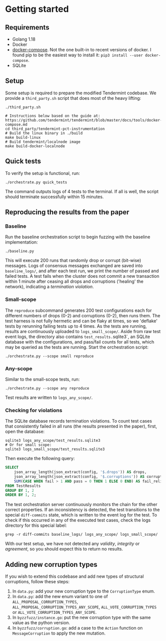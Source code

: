 # Getting started
## Requirements
- Golang 1.18
- Docker
- [docker-compose](https://pypi.org/project/docker-compose/). Not the one built-in to recent versions of docker. I found pip to be the easiest way to install it: `pip3 install --user docker-compose`.
- SQLite

## Setup
Some setup is required to prepare the modified Tendermint codebase.
We provide a `third_party.sh` script that does most of the heavy lifting:

```shell
./third_party.sh

# Instructions below based on the guide at: https://github.com/tendermint/tendermint/blob/master/docs/tools/docker-compose.md
cd third_party/tendermint-pct-instrumentation
# Build the linux binary in ./build
make build-linux
# Build tendermint/localnode image
make build-docker-localnode
```

## Quick tests
To verify the setup is functional, run:

```shell
./orchestrate.py quick_tests
```

The command outputs logs of 4 tests to the terminal.
If all is well, the script should terminate successfully within 15 minutes.

## Reproducing the results from the paper
### Baseline
Run the baseline orchestration script to begin fuzzing with the baseline implementation:

```shell
./baseline.py
```

This will execute 200 runs that randomly drop or corrupt (bit-wise) messages.
Logs of consensus messages exchanged are saved into `baseline_logs/`, and after each test run, we print the number of passed and failed tests.
A test fails when the cluster does not commit a new transaction within 1 minute after ceasing all drops and corruptions ('healing' the network), indicating a *termination violation*.

### Small-scope
The `reproduce` subcommand generates 200 test configurations each for different numbers of drops (0-2) and corruptions (0-2), then runs them.
The test harness is not fully hermetic and can be flaky at times, so we 'deflake' tests by rerunning failing tests up to 4 times.
As the tests are running, results are continuously uploaded to `logs_small_scope/`.
Aside from raw test event logs, the directory also contains `test_results.`sqlite3`, an SQLite database with the configurations, and pass/fail counts for all tests, which may be queried as the tests are running.
Start the orchestration script:

```shell
./orchestrate.py --scope small reproduce
```

### Any-scope
Similar to the small-scope tests, run:

```shell
./orchestrate.py --scope any reproduce
```

Test results are written to `logs_any_scope/`.

### Checking for violations
The SQLite database records termination violations.
To count test cases that consistently failed in all runs (the results presented in the paper), first, open the database:

```shell
sqlite3 logs_any_scope/test_results.sqlite3
# Or for small scope:
sqlite3 logs_small_scope/test_results.sqlite3
```

Then execute the following query:

```sql
SELECT
    json_array_length(json_extract(config, '$.drops')) AS drops,
    json_array_length(json_extract(config, '$.corruptions')) AS corruptions,
    SUM(CASE WHEN fail > 1 AND pass = 0 THEN 1 ELSE 0 END) AS fail_reliably
FROM TestResults
GROUP BY 1, 2
ORDER BY 1, 2;
```

The test orchestration server continuously monitors the chain for the other correct properties.
If an inconsistency is detected, the test transitions to the special `diff-commits` state, which is written to the event log for the test.
To check if this occurred in any of the executed test cases, check the logs directory for this special label:

```shell
grep -r diff-commits baseline_logs/ logs_any_scope/ logs_small_scope/ 
```

With our test setup, we have not detected any *validity*, *integrity* or *agreement*, so you should expect this to return no results.

## Adding new corruption types
If you wish to extend this codebase and add new types of structural corruptions, follow these steps:
1. In `data.py`: add your new corruption type to the `CorruptionType` enum.
2. In `data.py`: add the new enum variant to one of `ALL_PROPOSAL_CORRUPTION_TYPES`, `ALL_PROPOSAL_CORRUPTION_TYPES_ANY_SCOPE`, `ALL_VOTE_CORRUPTION_TYPES` or `ALL_VOTE_CORRUPTION_TYPES_ANY_SCOPE`.
3. In `byzzfuzz/instance.go`: put the new corruption type with the same value as the python version.
4. In `byzzfuzz/corruption.go`: add a case to the `Action` function on `MessageCorruption` to apply the new mutation. 
